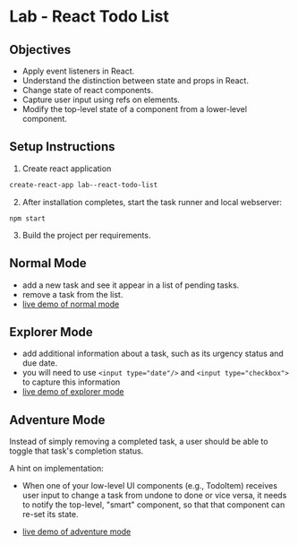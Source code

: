 # Lab - React Todo List

## Objectives
  * Apply event listeners in React.
  * Understand the distinction between state and props in React.
  * Change state of react components.
  * Capture user input using refs on elements.
  * Modify the top-level state of a component from a lower-level component.

## Setup Instructions

1. Create react application
  ```sh
  create-react-app lab--react-todo-list
  ```

2. After installation completes, start the task runner and local webserver:
  ```
  npm start
  ```

3. Build the project per requirements.


## Normal Mode

  - add a new task and see it appear in a list of pending tasks.
  - remove a task from the list.
  - [live demo of normal mode](https://arcane-wildwood-43309.herokuapp.com/#normal-mode)

## Explorer Mode

  - add additional information about a task, such as its urgency status and due date.
  - you will need to use `<input type="date"/>` and `<input type="checkbox">` to capture this information
  - [live demo of explorer mode](https://arcane-wildwood-43309.herokuapp.com/#explorer-mode)


## Adventure Mode

Instead of simply removing a completed task, a user should be able to toggle that task's completion status.

A hint on implementation:

  - When one of your low-level UI components (e.g., TodoItem) receives user input to change a task from undone to done or vice versa, it needs to notify the top-level, "smart" component, so that that component can re-set its state.


  - [live demo of adventure mode](https://arcane-wildwood-43309.herokuapp.com/#adventure-mode)
